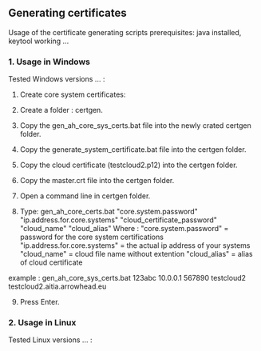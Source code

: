 ## Generating certificates

Usage of the certificate generating scripts
prerequisites: java installed, keytool working ...

### 1. Usage in Windows
Tested Windows versions ... : 

1. Create core system certificates:
2. Create a folder : certgen.
3. Copy the gen_ah_core_sys_certs.bat file into the newly crated certgen folder.
4. Copy the generate_system_certificate.bat file into the certgen folder.
5. Copy the cloud certificate (testcloud2.p12) into the certgen folder.
6. Copy the master.crt file into the certgen folder.

7. Open a command line in certgen folder.
8. Type: gen_ah_core_certs.bat "core.system.password" "ip.address.for.core.systems" "cloud_certificate_password" "cloud_name" "cloud_alias"
Where : 
"core.system.password" = password for the core system certifications
"ip.address.for.core.systems" = the actual ip address of your systems
"cloud_name" = cloud file name without extention 
"cloud_alias" = alias of cloud certificate 

example : gen_ah_core_sys_certs.bat 123abc 10.0.0.1 567890 testcloud2 testcloud2.aitia.arrowhead.eu

9. Press Enter.


### 2. Usage in Linux
Tested Linux versions ... : 

